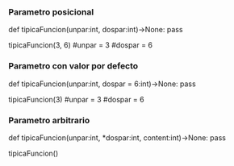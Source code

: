 ### Parametro posicional
def tipicaFuncion(unpar:int, dospar:int)->None:
    pass

tipicaFuncion(3, 6)
#unpar = 3
#dospar = 6


### Parametro con valor por defecto
def tipicaFuncion(unpar:int, dospar = 6:int)->None:
    pass

tipicaFuncion(3)
#unpar = 3
#dospar = 6


### Parametro arbitrario
def tipicaFuncion(unpar:int, *dospar:int, content:int)->None:
    pass

tipicaFuncion()